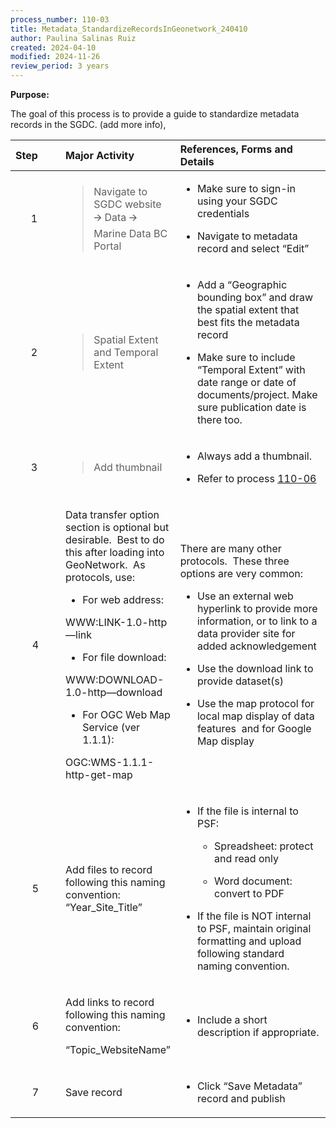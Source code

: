 ```yaml
---
process_number: 110-03
title: Metadata_StandardizeRecordsInGeonetwork_240410
author: Paulina Salinas Ruiz
created: 2024-04-10
modified: 2024-11-26
review_period: 3 years
---
```


**Purpose:**

The goal of this process is to provide a guide to standardize metadata records in the SGDC. (add more info),

<table style="width:100%;">
<colgroup>
<col style="width: 17%" />
<col style="width: 31%" />
<col style="width: 50%" />
</colgroup>
<thead>
<tr>
<th style="text-align: left;"><strong>Step</strong> </th>
<th style="text-align: left;"><strong>Major Activity</strong> </th>
<th style="text-align: left;"><strong>References, Forms and Details</strong> </th>
</tr>
</thead>
<tbody>
<tr>
<td style="text-align: center;">1 </td>
<td><blockquote>
<p>Navigate to SGDC website 🡪 Data 🡪 Marine Data BC Portal</p>
</blockquote></td>
<td><ul>
<li><p>Make sure to sign-in using your SGDC credentials</p></li>
<li><p>Navigate to metadata record and select “Edit”</p></li>
</ul></td>
</tr>
<tr>
<td style="text-align: center;">2 </td>
<td><blockquote>
<p>Spatial Extent and Temporal Extent</p>
</blockquote></td>
<td><ul>
<li><p>Add a “Geographic bounding box” and draw the spatial extent that best fits the metadata record</p></li>
<li><p>Make sure to include “Temporal Extent” with date range or date of documents/project. Make sure publication date is there too.</p></li>
</ul></td>
</tr>
<tr>
<td style="text-align: center;">3 </td>
<td><blockquote>
<p>Add thumbnail</p>
</blockquote></td>
<td><ul>
<li><p>Always add a thumbnail.</p></li>
<li><p>Refer to process <a href="https://pacificsalmonfoundation-my.sharepoint.com/:w:/g/personal/psalinasruiz_psf_ca/EQdIk9uxw4dLhZiYUZNMFgkBGcktBKNOGNw0tCPr_BFmhg?e=ejQTBF">110-06</a></p></li>
</ul></td>
</tr>
<tr>
<td style="text-align: center;">4</td>
<td><p>Data transfer option section is optional but desirable.  Best to do this after loading into GeoNetwork.  As protocols, use: </p>
<ul>
<li><p>For web address:</p></li>
</ul>
<p>WWW:LINK-1.0-http—link  </p>
<ul>
<li><p>For file download:</p></li>
</ul>
<p>WWW:DOWNLOAD-1.0-http—download </p>
<ul>
<li><p>For OGC Web Map Service (ver 1.1.1):</p></li>
</ul>
<p>OGC:WMS-1.1.1-http-get-map </p></td>
<td><p>There are many other protocols.  These three options are very common: </p>
<ul>
<li><p>Use an external web hyperlink to provide more information, or to link to a data provider site for added acknowledgement </p></li>
<li><p>Use the download link to provide dataset(s) </p></li>
<li><p>Use the map protocol for local map display of data features  and for Google Map display </p></li>
</ul></td>
</tr>
<tr>
<td style="text-align: center;">5</td>
<td>Add files to record following this naming convention: “Year_Site_Title”</td>
<td><ul>
<li><p>If the file is internal to PSF:</p>
<ul>
<li><p>Spreadsheet: protect and read only</p></li>
<li><p>Word document: convert to PDF</p></li>
</ul></li>
<li><p>If the file is NOT internal to PSF, maintain original formatting and upload following standard naming convention.</p></li>
</ul></td>
</tr>
<tr>
<td style="text-align: center;">6</td>
<td><p>Add links to record following this naming convention:</p>
<p>“Topic_WebsiteName”</p></td>
<td><ul>
<li><p>Include a short description if appropriate.</p></li>
</ul></td>
</tr>
<tr>
<td style="text-align: center;">7</td>
<td>Save record</td>
<td><ul>
<li><p>Click “Save Metadata” record and publish</p></li>
</ul></td>
</tr>
</tbody>
</table>
